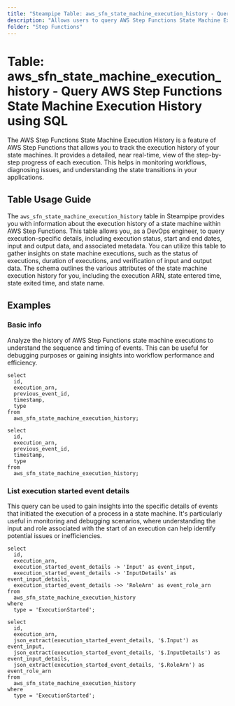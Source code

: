 ```yaml
---
title: "Steampipe Table: aws_sfn_state_machine_execution_history - Query AWS Step Functions State Machine Execution History using SQL"
description: "Allows users to query AWS Step Functions State Machine Execution History to fetch information about the execution history of a state machine."
folder: "Step Functions"
---
```


# Table: aws_sfn_state_machine_execution_history - Query AWS Step Functions State Machine Execution History using SQL

The AWS Step Functions State Machine Execution History is a feature of AWS Step Functions that allows you to track the execution history of your state machines. It provides a detailed, near real-time, view of the step-by-step progress of each execution. This helps in monitoring workflows, diagnosing issues, and understanding the state transitions in your applications.

## Table Usage Guide

The `aws_sfn_state_machine_execution_history` table in Steampipe provides you with information about the execution history of a state machine within AWS Step Functions. This table allows you, as a DevOps engineer, to query execution-specific details, including execution status, start and end dates, input and output data, and associated metadata. You can utilize this table to gather insights on state machine executions, such as the status of executions, duration of executions, and verification of input and output data. The schema outlines the various attributes of the state machine execution history for you, including the execution ARN, state entered time, state exited time, and state name.

## Examples

### Basic info
Analyze the history of AWS Step Functions state machine executions to understand the sequence and timing of events. This can be useful for debugging purposes or gaining insights into workflow performance and efficiency.

```sql+postgres
select
  id,
  execution_arn,
  previous_event_id,
  timestamp,
  type
from
  aws_sfn_state_machine_execution_history;
```

```sql+sqlite
select
  id,
  execution_arn,
  previous_event_id,
  timestamp,
  type
from
  aws_sfn_state_machine_execution_history;
```

### List execution started event details
This query can be used to gain insights into the specific details of events that initiated the execution of a process in a state machine. It's particularly useful in monitoring and debugging scenarios, where understanding the input and role associated with the start of an execution can help identify potential issues or inefficiencies.

```sql+postgres
select
  id,
  execution_arn,
  execution_started_event_details -> 'Input' as event_input,
  execution_started_event_details -> 'InputDetails' as event_input_details,
  execution_started_event_details ->> 'RoleArn' as event_role_arn
from
  aws_sfn_state_machine_execution_history
where
  type = 'ExecutionStarted';
```

```sql+sqlite
select
  id,
  execution_arn,
  json_extract(execution_started_event_details, '$.Input') as event_input,
  json_extract(execution_started_event_details, '$.InputDetails') as event_input_details,
  json_extract(execution_started_event_details, '$.RoleArn') as event_role_arn
from
  aws_sfn_state_machine_execution_history
where
  type = 'ExecutionStarted';
```